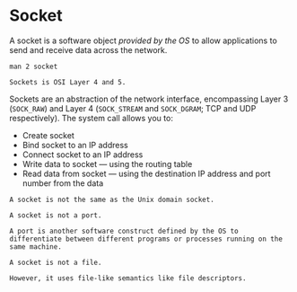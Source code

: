# Socket

A socket is a software object _provided by the OS_ to allow applications to send and receive data across the network.

```
man 2 socket
```

~~~admonish info title="OSI layers"
Sockets is OSI Layer 4 and 5.
~~~

Sockets are an abstraction of the network interface, encompassing Layer 3 (`SOCK_RAW`) and Layer 4 (`SOCK_STREAM` and `SOCK_DGRAM`; TCP and UDP respectively). The system call allows you to:

* Create socket
* Bind socket to an IP address
* Connect socket to an IP address
* Write data to socket — using the routing table
* Read data from socket — using the destination IP address and port number from the data

```admonish note title="Socket vs. Unix domain socket"
A socket is not the same as the Unix domain socket.
```

```admonish note title="Socket vs. port"
A socket is not a port.

A port is another software construct defined by the OS to differentiate between different programs or processes running on the same machine.
```

```admonish note title="Socket vs. file"
A socket is not a file.

However, it uses file-like semantics like file descriptors.
```

